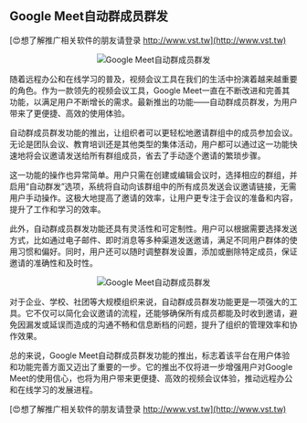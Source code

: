 ## **Google Meet自动群成员群发**

[😍想了解推广相关软件的朋友请登录 http://www.vst.tw](http://www.vst.tw)

 <center><img src="https://vst.tw/MP4/tuiguang/png/0.png" alt="Google Meet自动群成员群发"></center>

随着远程办公和在线学习的普及，视频会议工具在我们的生活中扮演着越来越重要的角色。作为一款领先的视频会议工具，Google Meet一直在不断改进和完善其功能，以满足用户不断增长的需求。最新推出的功能——自动群成员群发，为用户带来了更便捷、高效的使用体验。

自动群成员群发功能的推出，让组织者可以更轻松地邀请群组中的成员参加会议。无论是团队会议、教育培训还是其他类型的集体活动，用户都可以通过这一功能快速地将会议邀请发送给所有群组成员，省去了手动逐个邀请的繁琐步骤。

这一功能的操作也异常简单。用户只需在创建或编辑会议时，选择相应的群组，并启用“自动群发”选项，系统将自动向该群组中的所有成员发送会议邀请链接，无需用户手动操作。这极大地提高了邀请的效率，让用户更专注于会议的准备和内容，提升了工作和学习的效率。

此外，自动群成员群发功能还具有灵活性和可定制性。用户可以根据需要选择发送方式，比如通过电子邮件、即时消息等多种渠道发送邀请，满足不同用户群体的使用习惯和偏好。同时，用户还可以随时调整群发设置，添加或删除特定成员，保证邀请的准确性和及时性。

 <center><img src="https://vst.tw/MP4/tuiguang/png/3.png" alt="Google Meet自动群成员群发"></center>

对于企业、学校、社团等大规模组织来说，自动群成员群发功能更是一项强大的工具。它不仅可以简化会议邀请的流程，还能够确保所有成员都能及时收到邀请，避免因漏发或延误而造成的沟通不畅和信息断档的问题，提升了组织的管理效率和协作效果。

总的来说，Google Meet自动群成员群发功能的推出，标志着该平台在用户体验和功能完善方面又迈出了重要的一步。它的推出不仅将进一步增强用户对Google Meet的使用信心，也将为用户带来更便捷、高效的视频会议体验，推动远程办公和在线学习的发展进程。

[😍想了解推广相关软件的朋友请登录 http://www.vst.tw](http://www.vst.tw)



